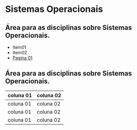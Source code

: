 # Sistemas Operacionais


Área para as disciplinas sobre Sistemas Operacionais.
---

- Item01
- Item02
- [Pagina 01](/)


Área para as disciplinas sobre Sistemas Operacionais.
---

| coluna 01 | coluna 02 |
| --------- | --------- |
| coluna 01 | coluna 02 |
| coluna 01 | coluna 02 |
| coluna 01 | coluna 02 |
